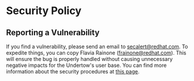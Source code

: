 # Security Policy

## Reporting a Vulnerability

If you find a vulnerability, please send an email to secalert@redhat.com. To expedite things, you can copy Flavia Rainone (frainone@redhat.com).
This will ensure the bug is properly handled without causing unnecessary negative impacts for the Undertow's user base.
You can find more information about the security procedures at [this page](https://access.redhat.com/security/team/contact "Security Contacts and Procedures").
